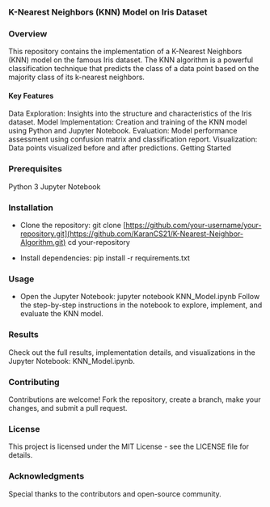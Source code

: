 ### K-Nearest Neighbors (KNN) Model on Iris Dataset

### Overview
This repository contains the implementation of a K-Nearest Neighbors (KNN) model on the famous Iris dataset. The KNN algorithm is a powerful classification technique that predicts the class of a data point based on the majority class of its k-nearest neighbors.



#### Key Features
Data Exploration: Insights into the structure and characteristics of the Iris dataset.
Model Implementation: Creation and training of the KNN model using Python and Jupyter Notebook.
Evaluation: Model performance assessment using confusion matrix and classification report.
Visualization: Data points visualized before and after predictions.
Getting Started


### Prerequisites
Python 3
Jupyter Notebook


### Installation
- Clone the repository:
git clone [https://github.com/your-username/your-repository.git](https://github.com/KaranCS21/K-Nearest-Neighbor-Algorithm.git)
cd your-repository

- Install dependencies:
pip install -r requirements.txt


### Usage
- Open the Jupyter Notebook:
jupyter notebook KNN_Model.ipynb
Follow the step-by-step instructions in the notebook to explore, implement, and evaluate the KNN model.

### Results
Check out the full results, implementation details, and visualizations in the Jupyter Notebook: KNN_Model.ipynb.

### Contributing
Contributions are welcome! Fork the repository, create a branch, make your changes, and submit a pull request.

### License
This project is licensed under the MIT License - see the LICENSE file for details.

### Acknowledgments
Special thanks to the contributors and open-source community.
